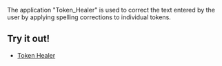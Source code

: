 The application "Token_Healer" is used to correct the text entered by the user by applying spelling corrections to individual tokens.

## Try it out!
- [Token Healer](https://huggingface.co/spaces/vivek-a666/Token_Healer)<br>
